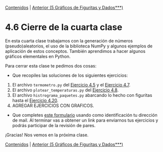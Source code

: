[Contenidos](../Contenidos.md) \| [Anterior (5 Gráficos de Figuritas y Dados***)](05_gráficos_de_figuritas.md)

# 4.6 Cierre de la cuarta clase

En esta cuarta clase trabajamos con la generación de números (pseudo)aleatorios, el uso de la biblioteca NumPy y algunos ejemplos de aplicación de estos conceptos. También aprendimos a hacer algunos gráficos elementales en Python.

Para cerrar esta clase te pedimos dos cosas:
* Que recopiles las soluciones de los siguientes ejercicios:
 1. El archivo `termometro.py` del [Ejercicio 4.5](../04_Aleatoriedad/01_Random.md#ejercicio-45-gaussiana) y el [Ejercicio 4.7](../04_Aleatoriedad/02_NumPy_Arrays.md#ejercicio-47-guardar-temperaturas).
 2. El archivo `plotear_temperaturas.py` del [Ejercicio 4.8](../04_Aleatoriedad/02_NumPy_Arrays.md#ejercicio-48-empezando-a-plotear).
 3. El archivo `histrograma_paquetes.py` abarcando lo hecho con figuritas hasta el [Ejercicio 4.20](../04_Aleatoriedad/03_Figuritas.md#ejercicio-420-plotear-el-histograma).
 4. AGREGAR EJERCICIOS CON GRAFICOS.
* Que completes [este formulario](https://docs.google.com/forms/d/LINK) usando como identificación tu dirección de mail.  Al terminar vas a obtener un link para enviarnos tus ejercicios y podrás participar de la revisión de pares.

¡Gracias! Nos vemos en la próxima clase.

[Contenidos](../Contenidos.md) \| [Anterior (5 Gráficos de Figuritas y Dados***)](05_gráficos_de_figuritas.md)

